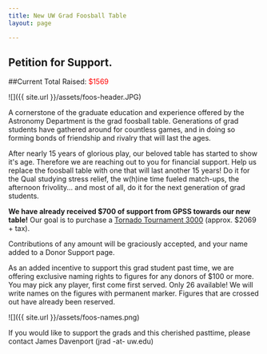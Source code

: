 ```yaml
---
title: New UW Grad Foosball Table
layout: page

---
```


## Petition for Support.

##Current Total Raised: <span style="color:red;">$1569</span>

![]({{ site.url }}/assets/foos-header.JPG)

A cornerstone of the graduate education and experience offered by the Astronomy Department is the grad foosball table. Generations of grad students have gathered around for countless games, and in doing so forming bonds of friendship and rivalry that will last the ages. 

After nearly 15 years of glorious play, our beloved table has started to show it's age. Therefore we are reaching out to you for financial support. Help us replace the foosball table with one that will last another 15 years! Do it for the Qual studying stress relief, the w(h)ine time fueled match-ups, the afternoon frivolity... and most of all, do it for the next generation of grad students.

**We have already received $700 of support from GPSS towards our new table!** Our goal is to purchase a [Tornado Tournament 3000](http://www.amazon.com/Tornado-Tournament-3000-Foosball-Table/dp/B001FTH4OA) (approx. $2069 + tax). 

Contributions of any amount will be graciously accepted, and your name added to a Donor Support page.

As an added incentive to support this grad student past time, we are offering exclusive naming rights to figures for any donors of $100 or more. You may pick any player, first come first served. Only 26 available! We will write names on the figures with permanent marker. Figures that are crossed out have already been reserved.

![]({{ site.url }}/assets/foos-names.png)

If you would like to support the grads and this cherished pasttime, please contact James Davenport (jrad -at- uw.edu)